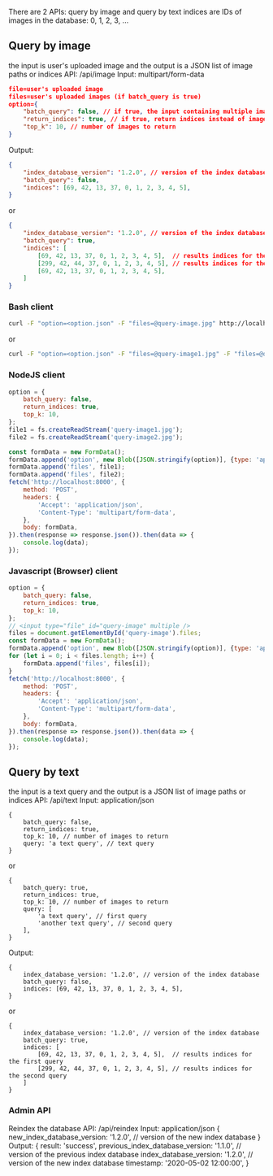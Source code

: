 There are 2 APIs: query by image and query by text
indices are IDs of images in the database: 0, 1, 2, 3, ...

## Query by image

the input is user's uploaded image and the output is a JSON list of image paths or indices
API: /api/image
Input: multipart/form-data

```json
file=user's uploaded image
files=user's uploaded images (if batch_query is true)
option={
    "batch_query": false, // if true, the input containing multiple images
    "return_indices": true, // if true, return indices instead of image paths
    "top_k": 10, // number of images to return
}
```

Output:

```json
{
    "index_database_version": '1.2.0', // version of the index database
    "batch_query": false,
    "indices": [69, 42, 13, 37, 0, 1, 2, 3, 4, 5],
}
```

or

```json
{
    "index_database_version": '1.2.0', // version of the index database
    "batch_query": true,
    "indices": [
        [69, 42, 13, 37, 0, 1, 2, 3, 4, 5],  // results indices for the first image
        [299, 42, 44, 37, 0, 1, 2, 3, 4, 5], // results indices for the second image
        [69, 42, 13, 37, 0, 1, 2, 3, 4, 5],
    ]
}
```

### Bash client

```bash
curl -F "option=<option.json" -F "files=@query-image.jpg" http://localhost:8000/api/image
```

or

```bash
curl -F "option=<option.json" -F "files=@query-image1.jpg" -F "files=@query-image2.jpg" -F "files=@query-image3.jpg" http://localhost:8000/api/image
```

### NodeJS client

```javascript
option = {
    batch_query: false,
    return_indices: true,
    top_k: 10,
};
file1 = fs.createReadStream('query-image1.jpg');
file2 = fs.createReadStream('query-image2.jpg');

const formData = new FormData();
formData.append('option', new Blob([JSON.stringify(option)], {type: 'application/json'}));
formData.append('files', file1);
formData.append('files', file2);
fetch('http://localhost:8000', {
    method: 'POST',
    headers: {
        'Accept': 'application/json',
        'Content-Type': 'multipart/form-data',
    },
    body: formData,
}).then(response => response.json()).then(data => {
    console.log(data);
});
```

### Javascript (Browser) client

```javascript
option = {
    batch_query: false,
    return_indices: true,
    top_k: 10,
};
// <input type="file" id="query-image" multiple />
files = document.getElementById('query-image').files;
const formData = new FormData();
formData.append('option', new Blob([JSON.stringify(option)], {type: 'application/json'}));
for (let i = 0; i < files.length; i++) {
    formData.append('files', files[i]);
}
fetch('http://localhost:8000', {
    method: 'POST',
    headers: {
        'Accept': 'application/json',
        'Content-Type': 'multipart/form-data',
    },
    body: formData,
}).then(response => response.json()).then(data => {
    console.log(data);
});
```

## Query by text

the input is a text query and the output is a JSON list of image paths or indices
API: /api/text
Input: application/json

```
{
    batch_query: false,
    return_indices: true,
    top_k: 10, // number of images to return
    query: 'a text query', // text query
}
```

or

```
{
    batch_query: true,
    return_indices: true,
    top_k: 10, // number of images to return
    query: [
        'a text query', // first query
        'another text query', // second query
    ],
}
```

Output:

```
{
    index_database_version: '1.2.0', // version of the index database
    batch_query: false,
    indices: [69, 42, 13, 37, 0, 1, 2, 3, 4, 5],
}
```

or

```
{
    index_database_version: '1.2.0', // version of the index database
    batch_query: true,
    indices: [
        [69, 42, 13, 37, 0, 1, 2, 3, 4, 5],  // results indices for the first query
        [299, 42, 44, 37, 0, 1, 2, 3, 4, 5], // results indices for the second query
    ]
}
```

### Admin API

Reindex the database
API: /api/reindex
Input: application/json
{
    new_index_database_version: '1.2.0', // version of the new index database
}
Output:
{
    result: 'success',
    previous_index_database_version: '1.1.0', // version of the previous index database
    index_database_version: '1.2.0', // version of the new index database
    timestamp: '2020-05-02 12:00:00',
}
